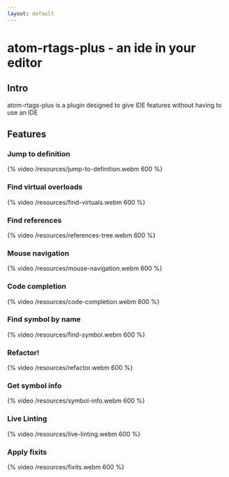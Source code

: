 ```yaml
---
layout: default
---
```


# atom-rtags-plus - an ide in your editor

## Intro
atom-rtags-plus is a plugin designed to give IDE features without having to use an IDE

## Features

### Jump to definition
{% video /resources/jump-to-definition.webm 600 %}

### Find virtual overloads
{% video /resources/find-virtuals.webm 600 %}

### Find references
{% video /resources/references-tree.webm 600 %}

### Mouse navigation
{% video /resources/mouse-navigation.webm 600 %}

### Code completion
{% video /resources/code-completion.webm 600 %}

### Find symbol by name
{% video /resources/find-symbol.webm 600 %}

### Refactor!
{% video /resources/refactor.webm 600 %}

### Get symbol info
{% video /resources/symbol-info.webm 600 %}

### Live Linting
{% video /resources/live-linting.webm 600 %}

### Apply fixits
{% video /resources/fixits.webm 600 %}
